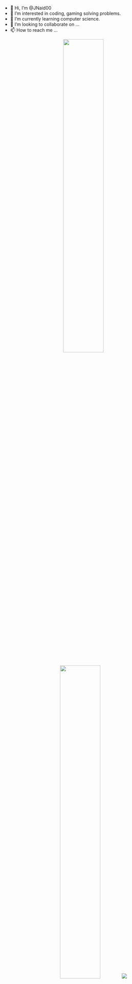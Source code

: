 - 👋 Hi, I’m @JNaid00
- 👀 I’m interested in coding, gaming solving problems.
- 🌱 I’m currently learning computer science.
- 💞️ I’m looking to collaborate on ...
- 📫 How to reach me ...

<p align="center">
  <img height="50%" width="auto" src ="https://github-readme-stats.vercel.app/api?username=jnaid00&show_icons=true&count_private=true&theme=darcula&hide_border=true&hide=issues,contribs&bg_color=00000000">
  <img height="50%" width="auto" src ="https://github-readme-stats.vercel.app/api/top-langs/?username=jnaid00&layout=compact&hide_border=true&theme=darcula&bg_color=00000000&langs_count=6&hide=jupyter%20notebook,tex,css,php&exclude_repo=Pacman-AI">
  <img src ="https://github-readme-streak-stats.herokuapp.com?user=jnaid00&theme=darcula&hide_border=true&background=FFFFFF00">
  <br>
  <br>
</p>

<!-- <p align="center">
  <img align="left" src ="https://github-readme-stats.vercel.app/api/pin/?username=jnaid00">
  <img align="right" src ="https://github-readme-stats.vercel.app/api/pin/?username=jnaid00&repo=pixel-weather">
</p> -->

